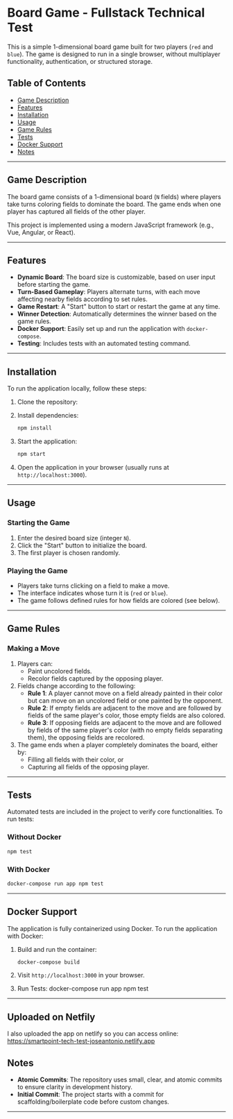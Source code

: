 # Board Game - Fullstack Technical Test

This is a simple 1-dimensional board game built for two players (`red` and `blue`). The game is designed to run in a single browser, without multiplayer functionality, authentication, or structured storage.

## Table of Contents

- [Game Description](#game-description)
- [Features](#features)
- [Installation](#installation)
- [Usage](#usage)
- [Game Rules](#game-rules)
- [Tests](#tests)
- [Docker Support](#docker-support)
- [Notes](#notes)

---

## Game Description

The board game consists of a 1-dimensional board (`N` fields) where players take turns coloring fields to dominate the board. The game ends when one player has captured all fields of the other player.

This project is implemented using a modern JavaScript framework (e.g., Vue, Angular, or React).

---

## Features

- **Dynamic Board**: The board size is customizable, based on user input before starting the game.
- **Turn-Based Gameplay**: Players alternate turns, with each move affecting nearby fields according to set rules.
- **Game Restart**: A "Start" button to start or restart the game at any time.
- **Winner Detection**: Automatically determines the winner based on the game rules.
- **Docker Support**: Easily set up and run the application with `docker-compose`.
- **Testing**: Includes tests with an automated testing command.

---

## Installation

To run the application locally, follow these steps:

1. Clone the repository:

2. Install dependencies:

   ```bash
   npm install
   ```

3. Start the application:

   ```bash
   npm start
   ```

4. Open the application in your browser (usually runs at `http://localhost:3000`).

---

## Usage

### Starting the Game

1. Enter the desired board size (integer `N`).
2. Click the "Start" button to initialize the board.
3. The first player is chosen randomly.

### Playing the Game

- Players take turns clicking on a field to make a move.
- The interface indicates whose turn it is (`red` or `blue`).
- The game follows defined rules for how fields are colored (see below).

---

## Game Rules

### Making a Move

1. Players can:
   - Paint uncolored fields.
   - Recolor fields captured by the opposing player.
2. Fields change according to the following:
   - **Rule 1**: A player cannot move on a field already painted in their color but can move on an uncolored field or one painted by the opponent.
   - **Rule 2**: If empty fields are adjacent to the move and are followed by fields of the same player's color, those empty fields are also colored.
   - **Rule 3**: If opposing fields are adjacent to the move and are followed by fields of the same player's color (with no empty fields separating them), the opposing fields are recolored.
3. The game ends when a player completely dominates the board, either by:
   - Filling all fields with their color, or
   - Capturing all fields of the opposing player.

---

## Tests

Automated tests are included in the project to verify core functionalities. To run tests:

### Without Docker

```bash
npm test
```

### With Docker

```bash
docker-compose run app npm test
```

---

## Docker Support

The application is fully containerized using Docker. To run the application with Docker:

1. Build and run the container:
   ```bash
   docker-compose build
   ```
2. Visit `http://localhost:3000` in your browser.

3. Run Tests: docker-compose run app npm test

---

## Uploaded on Netfily

I also uploaded the app on netlify so you can access online:
https://smartpoint-tech-test-joseantonio.netlify.app

## Notes

- **Atomic Commits**: The repository uses small, clear, and atomic commits to ensure clarity in development history.
- **Initial Commit**: The project starts with a commit for scaffolding/boilerplate code before custom changes.

---
